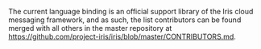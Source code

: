 The current language binding is an official support library of the Iris cloud messaging framework, and as such, the list contributors can be found merged with all others in the master repository at https://github.com/project-iris/iris/blob/master/CONTRIBUTORS.md.
